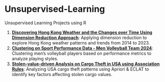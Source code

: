 # Unsupervised-Learning
Unsupervised Learning Projects using R

1. **[Discovering Hong Kong Weather and the Changes over Time Using Dimension Reduction Approach](https://raw.githack.com/tsoikwanma/Unsupervised-Learning/main/HTML/Discovering-Hong-Kong-Weather-and-the-Changes-Over-Time-using-Dimension-Reduction-Approach.html)**: Applying dimension reduction to explore Hong Kong weather patterns and trends from 2014 to 2023.  
2. **[Clustering on Sport Performance Data - Men Volleyball Team 2024](https://raw.githack.com/tsoikwanma/Unsupervised-Learning/main/HTML/Clustering-on-Sport-Performance-Data---Men-Volleyball-Team-2024.html)**: Clustering men’s volleyball players based on performance metrics to analyze playing styles.  
3. **[Stolen-value-driven Analysis on Cargo Theft in USA using Association Rules](https://raw.githack.com/tsoikwanma/Unsupervised-Learning/main/HTML/Stolen-value-driven-Analysis-on-Cargo-Theft-in-USA-using-Association-Rules.html)**: Analyzing USA cargo theft patterns using Apriori & ECLAT to identify key factors affecting stolen cargo values.  
